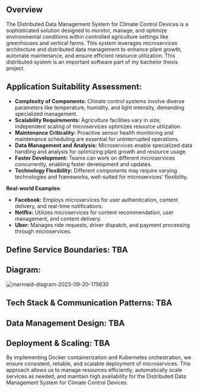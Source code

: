 ## Overview

The Distributed Data Management System for Climate Control Devices is a sophisticated solution designed to monitor, manage, and optimize environmental conditions within controlled agriculture settings like greenhouses and vertical farms. This system leverages microservices architecture and distributed data management to enhance plant growth, automate maintenance, and ensure efficient resource utilization. This distributed system is an important software part of my bachelor thesis project.

## Application Suitability Assessment:

- **Complexity of Components:** Climate control systems involve diverse parameters like temperature, humidity, and light intensity, demanding specialized management.
- **Scalability Requirements:** Agriculture facilities vary in size; independent scaling of microservices optimizes resource utilization.
- **Maintenance Criticality:** Proactive sensor health monitoring and maintenance scheduling are essential for uninterrupted operations.
- **Data Management and Analysis:** Microservices enable specialized data handling and analysis for optimizing plant growth and resource usage.
- **Faster Development:** Teams can work on different microservices concurrently, enabling faster development and updates.
- **Technology Flexibility:** Different components may require varying technologies and frameworks, well-suited for microservices' flexibility.

**Real-world Examples**:

- **Facebook:** Employs microservices for user authentication, content delivery, and real-time notifications.
- **Netflix:** Utilizes microservices for content recommendation, user management, and content delivery.
- **Uber:** Manages ride requests, driver dispatch, and payment processing through microservices.

## Define Service Boundaries: TBA

## Diagram:

![mermaid-diagram-2023-09-20-175630](https://github.com/AnnaWeber07/PAD_Labs/assets/78998404/30020359-de18-44fb-9cae-51d31540b36c)

## Tech Stack & Communication Patterns: TBA

## Data Management Design: TBA

## Deployment & Scaling: TBA

By implementing Docker containerization and Kubernetes orchestration, we ensure consistent, reliable, and scalable deployment of microservices. This approach allows us to manage resources efficiently, automatically scale services as needed, and maintain high availability for the Distributed Data Management System for Climate Control Devices.

